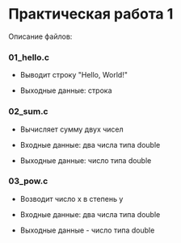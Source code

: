 # Практическая работа 1

Описание файлов:

### 01_hello.c

- Выводит строку "Hello, World!"

- Выходные данные: строка

### 02_sum.c

- Вычисляет сумму двух чисел

- Входные данные: два числа типа double

- Выходные данные: число типа double

### 03_pow.c

- Возводит число x в степень y

- Входные данные: два числа типа double

- Выходные данные - число типа double
